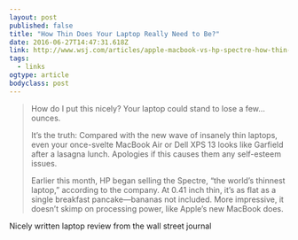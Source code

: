 ```yaml
---
layout: post 
published: false 
title: "How Thin Does Your Laptop Really Need to Be?" 
date: 2016-06-27T14:47:31.618Z 
link: http://www.wsj.com/articles/apple-macbook-vs-hp-spectre-how-thin-does-your-laptop-really-need-to-be-1466531445 
tags:
  - links
ogtype: article 
bodyclass: post 
---
```


> How do I put this nicely? Your laptop could stand to lose a few…ounces.
> 
> It’s the truth: Compared with the new wave of insanely thin laptops, even your once-svelte MacBook Air or Dell XPS 13 looks like Garfield after a lasagna lunch. Apologies if this causes them any self-esteem issues.
> 
> Earlier this month, HP began selling the Spectre, “the world’s thinnest laptop,” according to the company. At 0.41 inch thin, it’s as flat as a single breakfast pancake—bananas not included. More impressive, it doesn’t skimp on processing power, like Apple’s new MacBook does.

Nicely written laptop review from the wall street journal 